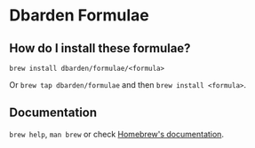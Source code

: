 # Dbarden Formulae

## How do I install these formulae?

`brew install dbarden/formulae/<formula>`

Or `brew tap dbarden/formulae` and then `brew install <formula>`.

## Documentation

`brew help`, `man brew` or check [Homebrew's documentation](https://docs.brew.sh).
